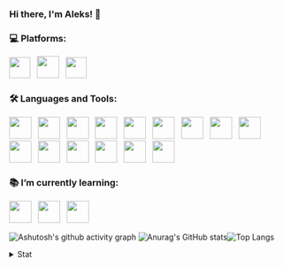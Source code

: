 ### Hi there, I'm Aleks! 👋

<h3 align="left">💻 Platforms:</h3>
<p align="left">
  <span><a href="https://www.microsoft.com" target="_blank" alt="windowsos" title="WindowsOS"> <img src="https://upload.wikimedia.org/wikipedia/commons/thumb/8/87/Windows_logo_-_2021.svg/240px-Windows_logo_-_2021.svg.png" height="38"/></a></span>&nbsp&nbsp
  <span><a href="https://www.kernel.org" target="_blank" alt="linuxosos" title="LinuxOS"> <img src="https://upload.wikimedia.org/wikipedia/commons/thumb/3/35/Tux.svg/800px-Tux.svg.png" height="40"/></a></span>&nbsp&nbsp
  <span><a href="https://developer.android.com" target="_blank" alt="androidos" title="AndroidOS"> <img src="https://upload.wikimedia.org/wikipedia/commons/thumb/e/e0/Android_robot_%282014-2019%29.svg/800px-Android_robot_%282014-2019%29.svg.png" height="38"/></a></span>
 </p>

<h3 align="left">🛠️ Languages and Tools:</h3>
<p align="left">
  <span><a href="https:/https://www.w3.org/html" target="_blank" alt="html5" title="HTML5"> <img src="https://upload.wikimedia.org/wikipedia/commons/thumb/6/61/HTML5_logo_and_wordmark.svg/800px-HTML5_logo_and_wordmark.svg.png" height="40"/></a></span>&nbsp&nbsp
  <span><a href="https://www.w3.org/Style/CSS" target="_blank" alt="css3" title="CSS3"> <img src="https://upload.wikimedia.org/wikipedia/commons/thumb/d/d5/CSS3_logo_and_wordmark.svg/800px-CSS3_logo_and_wordmark.svg.png" height="40"/></a></span>&nbsp&nbsp
  <span><a href="https://www.iso.org/standard/63555.html" target="_blank" alt="sql" title="SQL"> <img src="https://www.zeluslugi.ru/upload/news/terms20191115-1.png" height="40"/></a></span>&nbsp&nbsp
  <span><a href="https://www.postman.com" target="_blank" alt="postman" title="Postman"> <img src="https://www.vectorlogo.zone/logos/getpostman/getpostman-icon.svg" height="40"/></a></span>&nbsp&nbsp
  <span><a href="https://swagger.io/tools/swagger-ui/" target="_blank" alt="swagger ui" title="Swagger UI"> <img src="https://upload.wikimedia.org/wikipedia/commons/a/ab/Swagger-logo.png" height="40"/></a></span>&nbsp&nbsp
  <span><a href="https://www.soapui.org" target="_blank" alt="soapui" title="SoapUI"> <img src="https://www.airslate.com/preview/explorebots/development/soapui.svg" height="40"/></a></span>&nbsp&nbsp
   <span><a href="https://www.telerik.com/fiddler" target="_blank" alt="fiddler" title="Fiddler"> <img src="https://1.bp.blogspot.com/-wPCmBo9VAHU/X6RFiiawFkI/AAAAAAAAFlY/7Crbsk5Ele4OWp8FL35HBr-Fr7DT0A9LQCLcBGAsYHQ/s200/Fiddler-Everywhere-Icon.png" height="40"/></a></span>&nbsp&nbsp
  <span><a href="https://www.charlesproxy.com" target="_blank" alt="charles" title="Charles"> <img src="https://user-images.githubusercontent.com/15472/41327135-e4bf090c-6eca-11e8-9b76-032e8e2b0707.png" height="40"/></a></span>&nbsp&nbsp
  <span><a href="https://developer.android.com/studio" target="_blank" alt="android studio" title="Android Studio"> <img src="https://images.velog.io/images/zxcmnb05/post/7656d630-858c-4e44-aeb7-6730cf2e964d/studio-icon.svg" height="40"/></a></span>&nbsp&nbsp
  <span><a href="https://git-scm.com" target="_blank" alt="git" title="Git"> <img src="https://www.vectorlogo.zone/logos/git-scm/git-scm-icon.svg" height="40"/></a></span>&nbsp&nbsp
  <span><a href="https://github.com" target="_blank" alt="github" title="GitHub"> <img src="https://upload.wikimedia.org/wikipedia/commons/thumb/9/95/Font_Awesome_5_brands_github.svg/800px-Font_Awesome_5_brands_github.svg.png" height="40"/></a></span>&nbsp&nbsp
  <span><a href="https://www.atlassian.com/software/jira" target="_blank" alt="jira" title="Jira"> <img src="https://cdn.icon-icons.com/icons2/2699/PNG/512/atlassian_jira_logo_icon_170511.png" height="40"/></a></span>&nbsp&nbsp
  <span><a href="https://www.atlassian.com/software/confluence" target="_blank" alt="confluence" title="Confluence"> <img src="https://seeklogo.com/images/C/confluence-logo-D9B07137C2-seeklogo.com.png" height="40"/></a></span>&nbsp&nbsp
  <span><a href="https://trello.com" target="_blank" alt="trello" title="Trello"> <img src="https://upload.wikimedia.org/wikipedia/commons/thumb/1/17/Antu_trello.svg/240px-Antu_trello.svg.png" height="40"/></a></span>&nbsp&nbsp
   <span><a href="https://www.adobe.com/products/photoshop.html" target="_blank" alt="photoshop" title="Adobe Photoshop"> <img src="https://upload.wikimedia.org/wikipedia/commons/thumb/a/af/Adobe_Photoshop_CC_icon.svg/246px-Adobe_Photoshop_CC_icon.svg.png" height="40"/></a></span>
 </p>

 <h3 align="left">📚 I’m currently learning:</h3>
<p align="left">
 <span><a href="https://jmeter.apache.org" target="_blank" alt="jmeter" title="Apache JMeter"> <img src="https://jmeter.apache.org/images/jmeter_square.png" height="40"/></a></span>&nbsp&nbsp
  <span><a href="https://www.selenium.dev" target="_blank" alt="selenium" title="Selenium WebDriver"> <img src="https://raw.githubusercontent.com/detain/svg-logos/780f25886640cef088af994181646db2f6b1a3f8/svg/selenium-logo.svg" height="40"/></a></span>&nbsp&nbsp
  <span><a href="https://www.jenkins.io" target="_blank" alt="jenkins" title="Jenkins"> <img src="https://www.vectorlogo.zone/logos/jenkins/jenkins-icon.svg" height="40"/></a></span>
  </p>


![Ashutosh's github activity graph](https://activity-graph.herokuapp.com/graph?username=lleks&bg_color=fff0&hide_border=true&line=447bbb&color=447bbb)
![Anurag's GitHub stats](https://github-readme-stats.vercel.app/api?username=lleks&show_icons=true&h&bg_color=fff0&text_color=A4A4A4&include_all_commits=true&custom_title=GitHub_Stats&hide_border=true&title_color=447bbb&icon_color=447bbb)![Top Langs](https://github-readme-stats.vercel.app/api/top-langs/?username=lleks&layout=compact&bg_color=fff0&text_color=A4A4A4&hide_border=true&title_color=447bbb&icon_color=447bbb)


<details>
  <summary>Stat</summary>
  <img align="left" alt="GitHubStats" src="https://komarev.com/ghpvc/?username=lleks&color=blue"
</details>       


<!--
**lleks/lleks** is a ✨ _special_ ✨ repository because its `README.md` (this file) appears on your GitHub profile.

Here are some ideas to get you started:

- 🔭 I’m currently working on ...
- 🌱 I’m currently learning ...
- 👯 I’m looking to collaborate on ...
- 🤔 I’m looking for help with ...
- 💬 Ask me about ...
- 📫 How to reach me: ...
- 😄 Pronouns: ...
- ⚡ Fun fact: ...
-->

